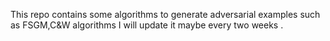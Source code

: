 This repo contains some algorithms to generate adversarial examples such as FSGM,C&W algorithms 
I will update it maybe every two weeks .

